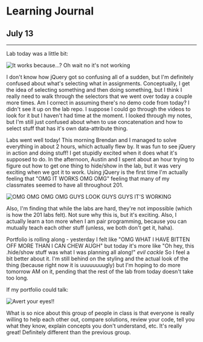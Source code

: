 # Learning Journal
## July 13
---
Lab today was a little bit: 

![It works because...? Oh wait no it's not working](https://media.giphy.com/media/qzIYGsxePPyP6/giphy.gif)

I don't know how jQuery got so confusing all of a sudden, but I'm definitely confused about what's selecting what in assignments. Conceptually, I get the idea of selecting something and then doing something, but I think I really need to walk through the selectors that we went over today a couple more times. Am I correct in assuming there's no demo code from today? I didn't see it up on the lab repo. I suppose I could go through the videos to look for it but I haven't had time at the moment. I looked through my notes, but I'm still just confused about when to use concatenation and how to select stuff that has it's own data-attribute thing.

Labs went well today! This morning Brendan and I managed to solve everything in about 2 hours, which actually flew by. It was fun to see jQuery in action and doing stuff! I get stupidly excited when it does what it's supposed to do. In the afternoon, Austin and I spent about an hour trying to figure out how to get one thing to hide/show in the lab, but it was very exciting when we got it to work. Using jQuery is the first time I'm actually feeling that "OMG IT WORKS OMG OMG" feeling that many of my classmates seemed to have all throughout 201.

![OMG OMG OMG OMG GUYS LOOK GUYS GUYS IT'S WORKING](https://media.giphy.com/media/oWA8lD03GUew8/giphy.gif)

Also, I'm finding that while the labs are hard, they're not impossible (which is how the 201 labs felt). Not sure why this is, but it's exciting. Also, I actually learn a ton more when I am pair programming, because you can mutually teach each other stuff (unless, we both don't get it, haha). 

Portfolio is rolling along - yesterday I felt like "OMG WHAT I HAVE BITTEN OFF MORE THAN I CAN CHEW AUGH" but today it's more like "Oh hey, this .hide/show stuff was what I was planning all along!" *evil cackle* So I feel a bit better about it. I'm still behind on the styling and the actual look of the thing (because right now it is uuuuuuuugly) but I'm hoping to do more tomorrow AM on it, pending that the rest of the lab from today doesn't take too long. 

If my portfolio could talk: 

![Avert your eyes!!](https://media.giphy.com/media/3ZGzoYyJwV3R6/giphy.gif)

What is so nice about this group of people in class is that everyone is really willing to help each other out, compare solutions, review your code, tell you what they know, explain concepts you don't understand, etc. It's really great! Definitely different than the previous group.  
